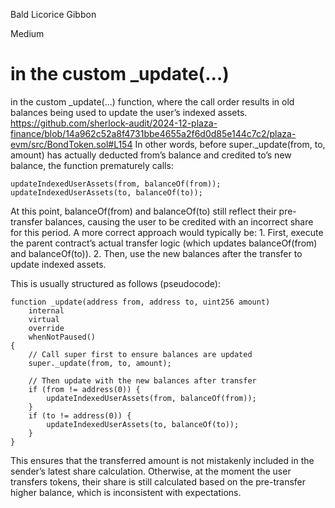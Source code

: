Bald Licorice Gibbon

Medium

# in the custom _update(...)

in the custom _update(...) function, where the call order results in old balances being used to update the user’s indexed assets.
https://github.com/sherlock-audit/2024-12-plaza-finance/blob/14a962c52a8f4731bbe4655a2f6d0d85e144c7c2/plaza-evm/src/BondToken.sol#L154
In other words, before super._update(from, to, amount) has actually deducted from’s balance and credited to’s new balance, the function prematurely calls:
```solidity
updateIndexedUserAssets(from, balanceOf(from));
updateIndexedUserAssets(to, balanceOf(to));
```
At this point, balanceOf(from) and balanceOf(to) still reflect their pre-transfer balances, causing the user to be credited with an incorrect share for this period. A more correct approach would typically be:
	1.	First, execute the parent contract’s actual transfer logic (which updates balanceOf(from) and balanceOf(to)).
	2.	Then, use the new balances after the transfer to update indexed assets.

This is usually structured as follows (pseudocode):
```solidity
function _update(address from, address to, uint256 amount)
    internal
    virtual
    override
    whenNotPaused()
{
    // Call super first to ensure balances are updated
    super._update(from, to, amount);

    // Then update with the new balances after transfer
    if (from != address(0)) {
        updateIndexedUserAssets(from, balanceOf(from));
    }
    if (to != address(0)) {
        updateIndexedUserAssets(to, balanceOf(to));
    }
}
```
This ensures that the transferred amount is not mistakenly included in the sender’s latest share calculation. Otherwise, at the moment the user transfers tokens, their share is still calculated based on the pre-transfer higher balance, which is inconsistent with expectations.